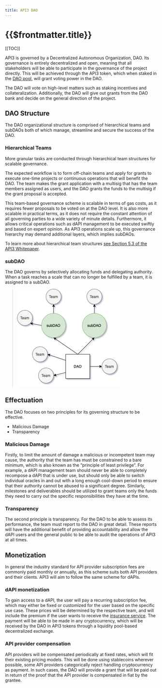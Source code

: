 ```yaml
---
title: API3 DAO
---
```


# {{$frontmatter.title}}

<TocHeader />
[[TOC]]

API3 is governed by a Decentralized Autonomous Organization, DAO. Its governance is entirely decentralized and open, meaning that all stakeholders will be able to participate in the governance of the project directly. This will be achieved through the API3 token, which when staked in the [DAO pool](dao-pool.md), will grant voting power in the DAO.

The DAO will vote on high-level matters such as staking incentives and collateralization. Additionally, the DAO will give out grants from the DAO bank and decide on the general direction of the project.



## DAO Structure

The DAO organizational structure is comprised of  hierarchical teams and subDAOs both of which manage, streamline and secure the success of the DAO.

### Hierarchical Teams

More granular tasks are conducted through hierarchical team structures for scalable governance.

The expected workflow is to form off-chain teams and apply for grants to execute one-time projects or continuous operations that will benefit the DAO. The team makes the grant application with a multisig that has the team members assigned as users, and the DAO grants the funds to the multisig if the grant proposal is accepted.

This team-based governance scheme is scalable in terms of gas costs, as it requires fewer proposals to be voted on at the DAO level. It is also more scalable in practical terms, as it does not require the constant attention of all governing parties to a wide variety of minute details. Furthermore, it allows critical operations such as dAPI management to be executed swiftly and based on expert opinion. As API3 operations scale up, this governance hierarchy may demand additional layers, which implies subDAOs.

To learn more about hierarchical team structures <a href="/api3-whitepaper-v1.0.1.pdf#AI3%20DAO" target="api3-docs">see Section 5.3 of the API3 Whitepaper</a>.

### subDAO

The DAO governs by selectively allocating funds and delegating authority. When a task reaches a scale that can no longer be fulfilled by a team, it is assigned to a subDAO.

> ![doa-subdoa-teams](../assets/images/dao-subdao-teams.png)

## Effectuation

The DAO focuses on two principles for its governing structure to be effective.

- Malicious Damage
- Transparency

### Malicious Damage

Firstly, to limit the amount of damage a malicious or incompetent team may cause, the authority that the team has must be constrained to a bare minimum, which is also known as the “principle of least privilege”. For example, a dAPI management team should never be able to completely recompose a dAPI that is under use, but should only be able to switch individual oracles in and out with a long enough cool-down period to ensure that their authority cannot be abused to a significant degree. Similarly, milestones and deliverables should be utilized to grant teams only the funds they need to carry out the specific responsibilities they have at the time. 

### Transparency

The second principle is transparency. For the DAO to be able to assess its performance, the team must report to the DAO in great detail. These reports will have the additional benefit of providing accountability and allow the dAPI users and the general public to be able to audit the operations of API3 at all times.

## Monetization

In general the industry standard for API provider subscription fees are commonly paid monthly or annually, as this scheme suits both API providers and their clients. API3 will aim to follow the same scheme for dAPIs.

### dAPI monetization

To gain access to a dAPI, the user will pay a recurring subscription fee, which may either be fixed or customized for the user based on the specific use case. These prices will be determined by the respective team, and will include the premium if the user wants to receive the [insurance service](dao-pool.md#insurance-service). The payment will be able to be made in any cryptocurrency, which will be received by the DAO in API3 tokens through a liquidity pool-based decentralized exchange.

### API provider compensation

API providers will be compensated periodically at fixed rates, which will fit their existing pricing models. This will be done using stablecoins wherever possible, some API providers categorically reject handling cryptocurrency as payment. In such cases, the DAO will provide a grant that will be paid out in return of the proof that the API provider is compensated in fiat by the grantee.
